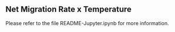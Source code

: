 ## Net Migration Rate x Temperature

Please refer to the file README-Jupyter.ipynb for more information.
